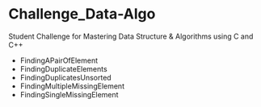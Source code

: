 # Challenge_Data-Algo
Student Challenge for Mastering Data Structure &amp; Algorithms using C and C++

- FindingAPairOfElement
- FindingDuplicateElements
- FindingDuplicatesUnsorted
- FindingMultipleMissingElement
- FindingSingleMissingElement
